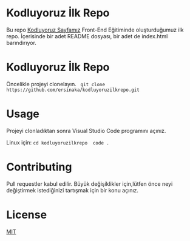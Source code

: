 # Kodluyoruz İlk Repo
Bu repo [Kodluyoruz Sayfamız](https://www.kodluyoruz.org/) Front-End Eğitiminde oluşturduğumuz ilk repo. İçerisinde bir adet README dosyası, bir adet de index.html barındırıyor.

# Kodluyoruz İlk Repo
Öncelikle projeyi clonelayın.
` git clone https://github.com/ersinaka/kodluyoruzilkrepo.git`

# Usage
Projeyi clonladıktan sonra Visual Studio Code programını açınız.

Linux için:
```cd kodluyoruzilkrepo  code .```

# Contributing
Pull requestler kabul edilir. Büyük değişiklikler için,lütfen önce neyi değiştirmek istediğinizi tartışmak için bir konu açınız.

# License
[MIT](https://www.kodluyoruz.org/)